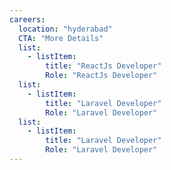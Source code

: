 ```yaml
---
careers:
  location: "hyderabad"
  CTA: "More Details"
  list:
    - listItem:
        title: "ReactJs Developer"
        Role: "ReactJs Developer"   
  list:
    - listItem:
        title: "Laravel Developer"
        Role: "Laravel Developer"
  list:
    - listItem:
        title: "Laravel Developer"
        Role: "Laravel Developer"
---
```


